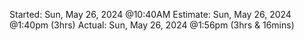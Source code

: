 Started: Sun, May 26, 2024 @10:40AM
Estimate: Sun, May 26, 2024 @1:40pm (3hrs)
Actual: Sun, May 26, 2024 @1:56pm (3hrs & 16mins)
